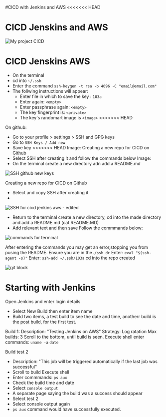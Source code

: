 #CICD with Jenkins and AWS
<<<<<<< HEAD
# CICD Jenskins and AWS


![My project CICD](https://user-images.githubusercontent.com/98215575/153620770-fe2eecfe-bc06-40f6-8b89-54b6885fa91a.png)

# CICD Jenskins AWS

- On the terminal
- cd into `~/.ssh`
- Enter the command `ssh-keygen -t rsa -b 4096 -C "email@email.com"`
- The follwing instructions will appear:
   - Enter file in which to save the key : `103a`
   - Enter again: `<empty>`
   - Enter passphrase again: `<empty>`
   - The key fingerprint is: `<private>`
   - The key's randomart image is `<image>`
<<<<<<< HEAD
  

   
On github:
- Go to your profile > settings > SSH and GPG keys
- Go to `SSH Keys / Add new`
- Save key 
<<<<<<< HEAD
Image:
Creating a new repo for CICD on Github
- Select SSH after creating it and follow the commands below
Image:  
- On the terminal create a new directory adn add a README.md



![SSH github new keys](https://user-images.githubusercontent.com/98215575/153615499-8041b59d-ae31-4d0a-8f6d-3dfd38d1e782.png)

Creating a new repo for CICD on Github
- Select and copy SSH after creating it
- 
![SSH for cicd jenkins aws - edited](https://user-images.githubusercontent.com/98215575/153615927-e67a8357-ee39-4963-92f7-ebc731e8e616.png)

- Return to the terminal create a new directory, cd into the made directory and add a README.md (cat README.MD)
- Add relevant text and then save
Follow the commmands below:

![commands for terminal](https://user-images.githubusercontent.com/98215575/153617093-9e0bd71c-1c1f-4cad-b577-08c3057c5604.png)

After entering the commands you may get an error,stopping you from pusing the README.
Ensure you are in the`./ssh dr`
Enter: `eval "$(ssh-agent -s)"`
Enter: `ssh-add ~/.ssh/103a`
cd into the repo created

![git block](https://user-images.githubusercontent.com/98215575/153618194-2e656c35-9a27-4778-9409-ba507505fc68.png)

# Starting with Jenkins
Open Jenkins and enter login details
- Select New Build then enter item name
- Build two items, a test build to see the date and time, anotherr build is the post build, for the first test.

Build 1:
Description: "Testing Jenkins on AWS"
Strategy: Log ratation
Max builds: 3
Scroll to the bottom, until build is seen.
Execute shell
enter commands:
`uname -a`
`date`

Build test 2
- Description: "This job will be triggered automatically if the last job was successful"
- Scroll to build 
Execute shell
- Enter commmands: `ps aux`
- Check the build time and date
- Select `console output`
- A separate page saying the build was a success should appear
- Select test 2
- Select console output again
- `ps aux` command would have successfully executed.

